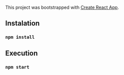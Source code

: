 This project was bootstrapped with [Create React App](https://github.com/facebook/create-react-app).

## Instalation

### `npm install`

## Execution

### `npm start`
